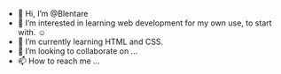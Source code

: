 - 👋 Hi, I’m @Blentare
- 👀 I’m interested in learning web development for my own use, to start with. ☺
- 🌱 I’m currently learning HTML and CSS.
- 💞️ I’m looking to collaborate on ...
- 📫 How to reach me ...

<!---
Blentare/Blentare is a ✨ special ✨ repository because its `README.md` (this file) appears on your GitHub profile.
You can click the Preview link to take a look at your changes.
--->
